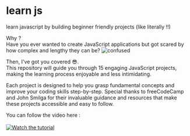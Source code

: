 # learn js
learn javascript by building beginner friendly projects (like literally !!) 

Why ? <br>
Have you ever wanted to create JavaScript applications but got scared by how complex and lengthy they can be?
![confused](https://github.com/user-attachments/assets/1e71cb49-ce06-410d-aa67-52303169860d)

Then, I've got you covered 😎.<br> This repository will guide you through 15 engaging JavaScript projects, making the learning process enjoyable and less intimidating.

Each project is designed to help you grasp fundamental concepts and improve your coding skills step-by-step. Special thanks to freeCodeCamp and John Smilga for their invaluable guidance and resources that make these projects accessible and easy to follow.

You can follow the video here :<br><br> [![Watch the tutorial](https://img.youtube.com/vi/3PHXvlpOkf4/0.jpg)](https://youtu.be/3PHXvlpOkf4?si=HWWLqNQkJJFY6l4n)
